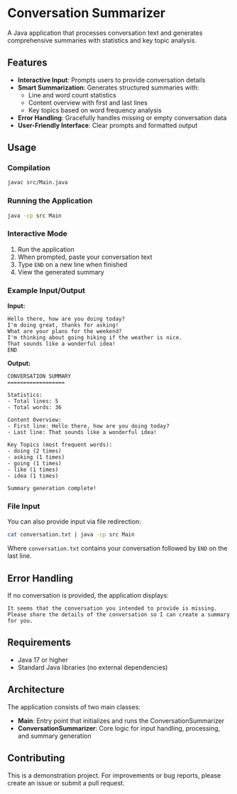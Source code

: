 # Conversation Summarizer

A Java application that processes conversation text and generates comprehensive summaries with statistics and key topic analysis.

## Features

- **Interactive Input**: Prompts users to provide conversation details
- **Smart Summarization**: Generates structured summaries with:
  - Line and word count statistics
  - Content overview with first and last lines
  - Key topics based on word frequency analysis
- **Error Handling**: Gracefully handles missing or empty conversation data
- **User-Friendly Interface**: Clear prompts and formatted output

## Usage

### Compilation

```bash
javac src/Main.java
```

### Running the Application

```bash
java -cp src Main
```

### Interactive Mode

1. Run the application
2. When prompted, paste your conversation text
3. Type `END` on a new line when finished
4. View the generated summary

### Example Input/Output

**Input:**
```
Hello there, how are you doing today?
I'm doing great, thanks for asking!
What are your plans for the weekend?
I'm thinking about going hiking if the weather is nice.
That sounds like a wonderful idea!
END
```

**Output:**
```
CONVERSATION SUMMARY
==================

Statistics:
- Total lines: 5
- Total words: 36

Content Overview:
- First line: Hello there, how are you doing today?
- Last line: That sounds like a wonderful idea!

Key Topics (most frequent words):
- doing (2 times)
- asking (1 times)
- going (1 times)
- like (1 times)
- idea (1 times)

Summary generation complete!
```

### File Input

You can also provide input via file redirection:

```bash
cat conversation.txt | java -cp src Main
```

Where `conversation.txt` contains your conversation followed by `END` on the last line.

## Error Handling

If no conversation is provided, the application displays:
```
It seems that the conversation you intended to provide is missing.
Please share the details of the conversation so I can create a summary for you.
```

## Requirements

- Java 17 or higher
- Standard Java libraries (no external dependencies)

## Architecture

The application consists of two main classes:

- **Main**: Entry point that initializes and runs the ConversationSummarizer
- **ConversationSummarizer**: Core logic for input handling, processing, and summary generation

## Contributing

This is a demonstration project. For improvements or bug reports, please create an issue or submit a pull request.